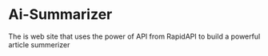 # Ai-Summarizer
The is web site that uses the power of API from RapidAPI to build a powerful article summerizer 

